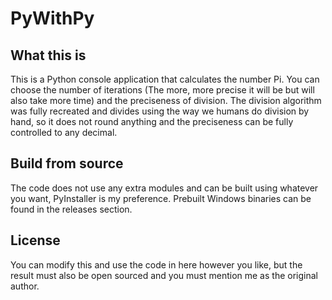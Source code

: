 # PyWithPy

## What this is

This is a Python console application that calculates the number Pi. You can choose the number of iterations (The more, more precise it will be but will also take more time) and the preciseness of division. The division algorithm was fully recreated and divides using the way we humans do division by hand, so it does not round anything and the preciseness can be fully controlled to any decimal.

## Build from source

The code does not use any extra modules and can be built using whatever you want, PyInstaller is my preference. Prebuilt Windows binaries can be found in the releases section.

## License 

You can modify this and use the code in here however you like, but the result must also be open sourced and you must mention me as the original author.

